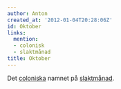 ```yaml
---
author: Anton
created_at: '2012-01-04T20:28:06Z'
id: Oktober
links:
  mention:
  - colonisk
  - slaktmånad
title: Oktober
---
```


Det [coloniska] namnet på [slaktmånad].

  [coloniska]: colonisk
  [slaktmånad]: slaktmånad
